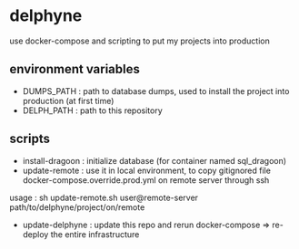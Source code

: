 # delphyne
use docker-compose and scripting to put my projects into production

## environment variables
 - DUMPS_PATH : path to database dumps, used to install the project into production (at first time)
 - DELPH_PATH : path to this repository
 
## scripts
 - install-dragoon : initialize database (for container named sql_dragoon)
 - update-remote : use it in local environment, 
 to copy gitignored file docker-compose.override.prod.yml on remote server through ssh
 
 usage : sh update-remote.sh user@remote-server path/to/delphyne/project/on/remote
 - update-delphyne : update this repo and rerun docker-compose
  => re-deploy the entire infrastructure